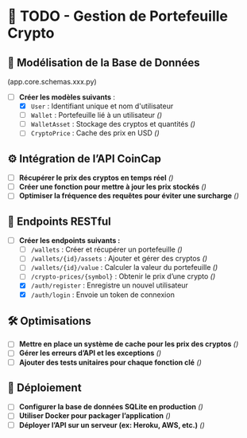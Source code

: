 # 📌 TODO - Gestion de Portefeuille Crypto

## 📂 Modélisation de la Base de Données
(app.core.schemas.xxx.py)
- [ ] **Créer les modèles suivants** :
    - [x] `User` : Identifiant unique et nom d'utilisateur
    - [ ] `Wallet` : Portefeuille lié à un utilisateur *()*
    - [ ] `WalletAsset` : Stockage des cryptos et quantités *()*
    - [ ] `CryptoPrice` : Cache des prix en USD *()*

## ⚙️ Intégration de l’API CoinCap
- [ ] **Récupérer le prix des cryptos en temps réel** *()*
- [ ] **Créer une fonction pour mettre à jour les prix stockés** *()*
- [ ] **Optimiser la fréquence des requêtes pour éviter une surcharge** *()*

## 🔗 Endpoints RESTful
- [ ] **Créer les endpoints suivants :**
    - [ ] `/wallets` : Créer et récupérer un portefeuille *()*
    - [ ] `/wallets/{id}/assets` : Ajouter et gérer des cryptos *()*
    - [ ] `/wallets/{id}/value` : Calculer la valeur du portefeuille *()*
    - [ ] `/crypto-prices/{symbol}` : Obtenir le prix d’une crypto *()*
    - [x] `/auth/register` : Enregistre un nouvel utilisateur
    - [x] `/auth/login` : Envoie un token de connexion

## 🛠️ Optimisations
- [ ] **Mettre en place un système de cache pour les prix des cryptos** *()*
- [ ] **Gérer les erreurs d’API et les exceptions** *()*
- [ ] **Ajouter des tests unitaires pour chaque fonction clé** *()*

## 🚀 Déploiement
- [ ] **Configurer la base de données SQLite en production** *()*
- [ ] **Utiliser Docker pour packager l’application** *()*
- [ ] **Déployer l’API sur un serveur (ex: Heroku, AWS, etc.)** *()*